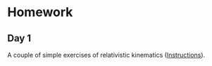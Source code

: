 # Homework

## Day 1

A couple of simple exercises of relativistic kinematics ([Instructions](Delmastro_ESIPAP2021_H1_Exercises.pdf)).

